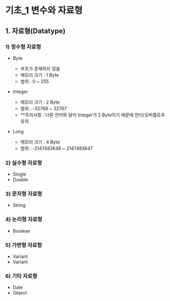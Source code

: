 # 기초_1 변수와 자료형

## 1. 자료형(Datatype)

### 1) 정수형 자료형
* Byte
 
  + 부호가 존재하지 않음
  + 메모리 크기 : 1 Byte
  + 범위 : 0 ~ 255

* Integer

  + 메모리 크기 : 2 Byte
  + 범위 : -32768 ~ 32767
  + **주의사항 : 다른 언어와 달리 Integer가 2 Byte이기 때문에 언더/오버플로우 유의

* Long

  + 메모리 크기 : 4 Byte
  + 범위 : -2147483648 ~ 2147483647

### 2) 실수형 자료형
* Single
* Double

### 3) 문자형 자료형
* String

### 4) 논리형 자료형
* Boolean

### 5) 가변형 자료형
* Variant
* Variant

### 6) 기타 자료형
* Date
* Object
